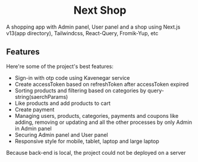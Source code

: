 <h1 align="center" id="title">Next Shop</h1>

<p id="description">A shopping app with Admin panel, User panel and a shop using Next.js v13(app directory), Tailwindcss, React-Query, Fromik-Yup, etc</p>

  
  
<h2>Features</h2>

Here're some of the project's best features:

*   Sign-in with otp code using Kavenegar service
*   Create accessToken based on refreshToken after accessToken expired
*   Sorting products and filtering based on categories by query-string(saerchParams)
*   Like products and add products to cart
*   Create payment
*   Managing users, products, categories, payments and coupons like adding, removing or updating and all the other processes by only Admin in Admin panel
*   Securing Admin panel and User panel
*   Responsive style for mobile, tablet, laptop and large laptop

<p id="description">Because back-end is local, the project could not be deployed on a server</p>
